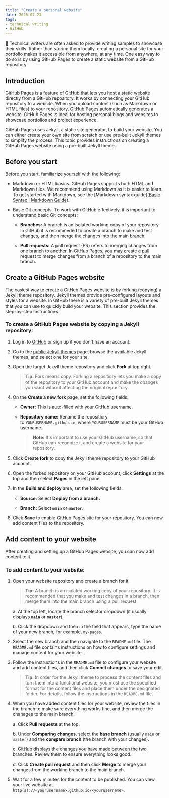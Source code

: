```yaml
---
title: "Create a personal website"
date: 2025-07-23
tags: 
- technical writing
- GitHub
---
```


📑
Technical writers are often asked to provide writing samples to showcase their skills. Rather than storing them locally, creating a personal site for your portfolio makes it accessible from anywhere, at any time. One easy way to do so is by using GitHub Pages to create a static website from a GitHub repository. 

## Introduction

GitHub Pages is a feature of GitHub that lets you host a static website directly from a GitHub repository. It works by connecting your GitHub repository to a website. When you upload content (such as Markdown or HTML files) to your repository, GitHub Pages automatically generates a website. GitHub Pages is ideal for hosting personal blogs and websites to showcase portfolios and project experience. 

GitHub Pages uses Jekyll, a static site generator, to build your website. You can either create your own site from scratch or use pre-built Jekyll themes to simplify the process. This topic provides instructions on creating a GitHub Pages website using a pre-built Jekyll theme.

## Before you start

Before you start, familiarize yourself with the following:

- Markdown or HTML basics. GitHub Pages supports both HTML and Markdown files. We recommend using Markdown as it is easier to learn. To get started with Markdown, see the [Markdown syntax guide]([Basic Syntax | Markdown Guide](https://www.markdownguide.org/basic-syntax/)).

- Basic Git concepts. To work with GitHub effectively, it is important to understand basic Git concepts:
  
  - **Branches:** A branch is an isolated working copy of your repository. In GitHub it is recommeded to create a branch to make and test changes, and then merge the changes into the main branch.
  
  - **Pull requests:** A pull request (PR) refers to merging changes from one branch to another. In GitHub Pages, you may create a pull request to merge changes from a branch of a repository to the main branch.



## Create a GitHub Pages website

The easiest way to create a GitHub Pages website is by forking (copying) a Jekyll theme repository. Jekyll themes provide pre-configured layouts and styles for a website. In GitHub there is a variety of pre-built Jekyll themes that you can use to quickly build your website. This section provides the step-by-step instructions.

### To create a GitHub Pages website by copying a Jekyll repository:

1. Log in to [GitHub](https://github.com/) or sign up if you don't have an account.

2. Go to the [public Jekyll themes](https://github.com/topics/jekyll-theme) page, browse the available Jekyll themes, and select one for your site.

3. Open the target Jekyll theme repository and click **Fork** at top right. 
   
   > **Tip:** Fork means copy. Forking a repositiory lets you make a copy of the repository to your GitHub account and make the changes you want without affecting the original repository. 

4. On the **Create a new fork** page, set the following fields:
   
   - **Owner:** This is auto-filled with your GitHub username.
   
   - **Repository name:** Rename the repositiory to `YOURUSERNAME.github.io`, where `YOURUSERNAME` must be your GitHub username.  
     
     > **Note:** It's important to use your GitHub username, so that GitHub can recognize it and create a website for your repository.

5. Click **Create fork** to copy the Jekyll theme repository to your GitHub account.

6. Open the forked repository on your GitHub account, click **Settings** at the top and then select **Pages** in the left pane. 

7. In the **Build and deploy** area, set the following fields:
   
   - **Source:** Select **Deploy from a branch.**
   
   - **Branch:** Select **`main`** or **`master`**. 

8. Click **Save** to enable GitHub Pages site for your repository. You can now add content files to the repository. 

## Add content to your website

After creating and setting up a GitHub Pages website, you can now add content to it. 

### To add content to your website:

1. Open your website repository and create a branch for it. 
   
   > **Tip:** A branch is an isolated working copy of your repository. It is recommended that you make and test changes in a branch, then merge them into the main branch using a pull request.
   
   a. At the top left, locate the branch selector dropdown (it usually displays **`main`** or **`master`**).
   
   b. Click the dropdown and then in the field that appears, type the name of your new branch, for example, `my-pages`. 

2. Select the new branch and then navigate to the `README.md` file. The `README.md` file contains instructions on how to configure settings and manage content for your website. 

3. Follow the instructions in the `README.md` file to configure your website and add content files, and then click **Commit changes** to save your edit. 
   
   > **Tip:** In order for the Jekyll theme to process the content files and turn them into a functional website, you must use the specified format for the content files and place them under the designated folder. For details, follow the instructions in the `README.md` file.

4. When you have added content files for your website, review the files in the branch to make sure everything works fine, and then merge the chanages to the main branch.
   
   a. Click **Pull requests** at the top.
   
   b. Under **Comparing changes**, select the **base branch** (usually `main` or `master`) and the **compare branch** (the branch with your changes).
   
   c. GitHub displays the changes you have made between the two branches. Review them to ensure everything looks good.
   
   d. Click **Create pull request** and then click **Merge** to merge your changes from the working branch to the main branch. 

5. Wait for a few minutes for the content to be published. You can view your live website at `http(s)://<yourusername>.github.io/<yourusername>`.

